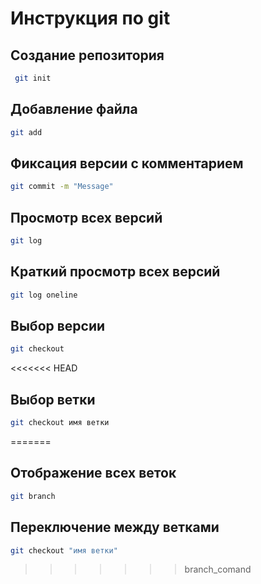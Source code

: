 # Инструкция по git

## Создание репозитория
``` sh
 git init
```

## Добавление файла
``` sh
git add
```

## Фиксация версии с комментарием
``` sh
git commit -m "Message"
```

## Просмотр всех версий
``` sh
git log
```

## Краткий просмотр всех версий
``` sh
git log oneline
```

## Выбор версии
``` sh
git checkout
```

<<<<<<< HEAD
## Выбор ветки
``` sh
git checkout имя ветки
```
=======
## Отображение всех веток 
``` sh
git branch
```

## Переключение между ветками 
``` sh
git checkout "имя ветки"
```

>>>>>>> branch_comand
